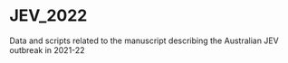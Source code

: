 # JEV_2022
Data and scripts related to the manuscript describing the Australian JEV outbreak in 2021-22
